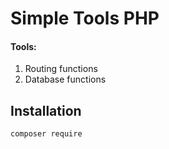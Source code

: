 # Simple Tools PHP

#### Tools:

1. Routing functions
2. Database functions

## Installation

```bash
composer require 
```
